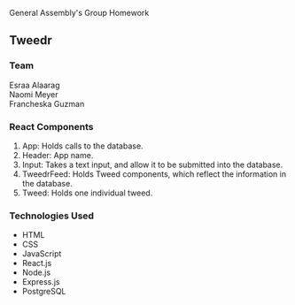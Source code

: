 General Assembly's Group Homework

## Tweedr

### Team

Esraa Alaarag<br/>
Naomi Meyer<br/>
Francheska Guzman

### React Components

1. App: Holds calls to the database.
2. Header: App name.
3. Input: Takes a text input, and allow it to be submitted into the database.
4. TweedrFeed: Holds Tweed components, which reflect the information in the database.
5. Tweed: Holds one individual tweed.

### Technologies Used

* HTML
* CSS
* JavaScript
* React.js
* Node.js
* Express.js
* PostgreSQL